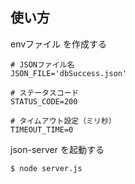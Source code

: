 ## 使い方

envファイル を作成する

```shell
# JSONファイル名
JSON_FILE='dbSuccess.json'

# ステータスコード
STATUS_CODE=200

# タイムアウト設定（ミリ秒）
TIMEOUT_TIME=0
```

json-server を起動する

```shell
$ node server.js
```
